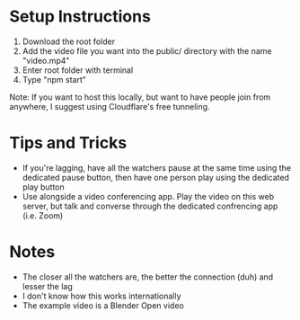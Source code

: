 # Setup Instructions
1. Download the root folder
2. Add the video file you want into the public/ directory with the name "video.mp4"
3. Enter root folder with terminal
4. Type "npm start"

Note: If you want to host this locally, but want to have people join from anywhere, I suggest using Cloudflare's free tunneling.

# Tips and Tricks
- If you're lagging, have all the watchers pause at the same time using the dedicated pause button, then have one person play using the dedicated play button
- Use alongside a video conferencing app. Play the video on this web server, but talk and converse through the dedicated confrencing app (i.e. Zoom)

# Notes
- The closer all the watchers are, the better the connection (duh) and lesser the lag
- I don't know how this works internationally
- The example video is a Blender Open video
